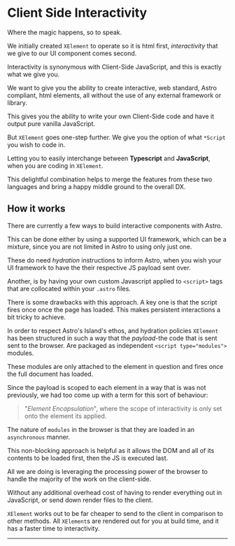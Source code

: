 # Client Side Interactivity

Where the magic happens, so to speak.

We initially created `XElement` to operate so it is html first, *interactivity* that we give to our UI component comes second.

Interactivity is synonymous with Client-Side JavaScript, and this is exactly what we give you.

We want to give you the ability to create interactive, web standard, Astro compliant, html elements, all without the use of any external framework or library.

This gives you the ability to write your own Client-Side code and have it output pure vanilla JavaScript.

But `XElement` goes one-step further. We give you the option of what `*Script` you wish to code in.

Letting you to easily interchange between **Typescript** and **JavaScript**, when you are coding in `XElement`.

This delightful combination helps to merge the features from these two languages and bring a happy middle ground to the overall DX.

## How it works

There are currently a few ways to build interactive components with Astro.

This can be done either by using a supported UI framework, which can be a mixture, since you are not limited in Astro to using only just one.

These do need *hydration* instructions to inform Astro, when you wish your UI framework to have the their respective JS payload sent over.

Another, is by having your own custom Javascript applied to `<script>` tags that are collocated within your `.astro` files.

There is some drawbacks with this approach. A key one is that the script fires once once the page has loaded. This makes persistent interactions a bit tricky to achieve.

In order to respect Astro's Island's ethos, and hydration policies `XElement` has been structured in such a way that the *payload*-the code that is sent sent to the browser. Are packaged as independent `<script type="modules">` modules.

These modules are only attached to the element in question and fires once the full document has loaded.

Since the payload is scoped to each element in a way that is was not previously, we had too come up with a term for this sort of behaviour:

> "*Element Encapsulation*", where the scope of interactivity is only set onto the element its applied.

The nature of `modules` in the browser is that they are loaded in an `asynchronous` manner.

This non-blocking approach is helpful as it allows the DOM and all of its contents to be loaded first, then the JS is executed last.

All we are doing is leveraging the processing power of the browser to handle the majority of the work on the client-side.

Without any additional overhead cost of having to render everything out in JavaScript, or send down render files to the client.

`XElement` works out to be far cheaper to send to the client in comparison to other methods. All `XElement`s are rendered out for you at build time, and it has a faster time to interactivity.

-----
